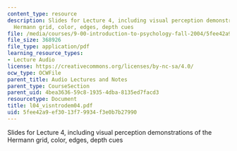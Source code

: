```yaml
---
content_type: resource
description: Slides for Lecture 4, including visual perception demonstrations of the
  Hermann grid, color, edges, depth cues
file: /media/courses/9-00-introduction-to-psychology-fall-2004/5fee42a9ef3013f79934f3e0b7b27990_l04_visntrodem04.pdf
file_size: 368926
file_type: application/pdf
learning_resource_types:
- Lecture Audio
license: https://creativecommons.org/licenses/by-nc-sa/4.0/
ocw_type: OCWFile
parent_title: Audio Lectures and Notes
parent_type: CourseSection
parent_uid: 4bea3636-59c8-1935-4dba-8135ed7facd3
resourcetype: Document
title: l04_visntrodem04.pdf
uid: 5fee42a9-ef30-13f7-9934-f3e0b7b27990
---
```

Slides for Lecture 4, including visual perception demonstrations of the Hermann grid, color, edges, depth cues